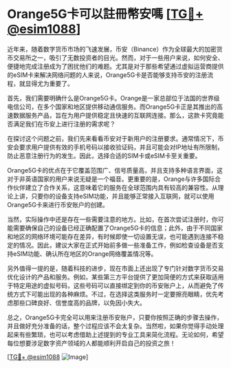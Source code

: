 # Orange5G卡可以註冊幣安嗎 [[TG💪+ @esim1088](https://t.me/s/esim1088)]

近年来，随着数字货币市场的飞速发展，币安（Binance）作为全球最大的加密货币交易所之一，吸引了无数投资者的目光。然而，对于一些用户来说，如何安全、便捷地完成注册成为了困扰他们的难题。尤其是对于那些希望通过虚拟运营商提供的eSIM卡来解决网络问题的人来说，Orange5G卡是否能够支持币安的注册流程，就显得尤为重要了。

首先，我们需要明确什么是Orange5G卡。Orange是一家总部位于法国的世界级电信公司，在多个国家和地区提供移动通信服务。而Orange5G卡正是其推出的高速数据服务产品，旨在为用户提供稳定且快速的互联网连接。那么，这款卡究竟能否满足我们在币安上进行注册的需求呢？

在探讨这个问题之前，我们先来看看币安对于新用户的注册要求。通常情况下，币安会要求用户提供有效的手机号码以接收验证码，并且可能会对IP地址有所限制，防止恶意注册行为的发生。因此，选择合适的SIM卡或eSIM卡至关重要。

Orange5G卡的优点在于它覆盖范围广、信号质量高，并且支持多种语言界面，这对于非英语国家的用户来说无疑是一个福音。更重要的是，Orange与许多国际合作伙伴建立了合作关系，这意味着它的服务在全球范围内具有较高的兼容性。从理论上讲，只要你的设备支持eSIM功能，并且能够正常接入互联网，就可以使用Orange5G卡来进行币安账户的创建。

当然，实际操作中还是存在一些需要注意的地方。比如，在首次尝试注册时，你可能需要确保自己的设备已经正确配置了Orange5G卡的信息；此外，由于不同国家和地区的网络环境可能存在差异，有时候即使一切设置无误，也可能遇到连接不稳定的情况。因此，建议大家在正式开始前多做一些准备工作，例如检查设备是否支持eSIM功能、确认所在地区的Orange网络覆盖情况等。

另外值得一提的是，随着科技的进步，现在市面上还出现了专门针对数字货币交易优化设计的产品和服务。例如，某些第三方平台提供了更加简便的方式来获取适用于特定用途的虚拟号码，这些号码可以直接绑定到你的币安账户上，从而避免了传统方式下可能出现的各种麻烦。不过，在选择这类服务时一定要擦亮眼睛，优先考虑那些口碑良好、信誉度高的品牌，以免因小失大。

总之，Orange5G卡完全可以用来注册币安账户，只要你按照正确的步骤去操作，并且做好充分准备的话，整个过程应该不会太复杂。当然啦，如果你觉得手动处理起来有些繁琐，也可以考虑借助上述提到的专业工具来简化流程。无论如何，希望每位想要涉足数字资产领域的人都能顺利开启自己的投资之旅！

[[TG💪+ @esim1088](https://t.me/s/esim1088) ![Image](https://i.postimg.cc/4NQfJmqS/Snipaste-2025-05-13-00-14-12.png)]